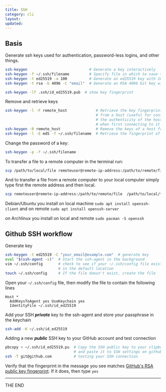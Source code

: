 ```yaml
---
title: SSH
category: cli
layout:
updated:
---
```


## Basis

Generate ssh keys used for authentication, password-less logins, and other things.

```bash
ssh-keygen                            # Generate a key interactively
ssh-keygen -f ~/.ssh/filename         # Specify file in which to save the key
ssh-keygen -t ed25519 -a 100          # Generate an ed25519 key with 100 key derivation function rounds
ssh-keygen -t rsa -b 4096 -C "email"  # Generate an RSA 4096 bit key with email as a comment
```

```bash
ssh-keygen -lf .ssh/id_ed25519.pub  # show key fingerprint
```

Remove and retrieve keys

```bash
ssh-keygen -l -F remote_host             # Retrieve the key fingerprint
                                         # from a host (useful for confirming
                                         # the authenticity of the host
                                         # when first connecting to it via SSH)
ssh-keygen -R remote_host                # Remove the keys of a host from the known\_hosts file (useful when a known host has a new key)
ssh-keygen -l -E md5 -f ~/.ssh/filename  # Retrieve the fingerprint of a key in MD5 Hex
```

Change the password of a key:

```bash
ssh-keygen -p -f ~/.ssh/filename
```
To transfer a file to a remote computer in the terminal run:

```bash
scp /path/to/local/file remoteuser@remote-ip-address:/path/to/remote/file
```

And to transfer a file from a remote computer to your local computer simply
type first the remote address and then local.

```bash
scp remoteuser@remote-ip-address:/path/to/remote/file  /path/to/local/file
```

Debian/Ubuntu you install on local machine `sudo apt install openssh-client`
and on remote `sudo apt install openssh-server`

on Archlinux you install on local and remote `sudo pacman -S openssh`

## Github SSH workflow

Generate key

```bash
ssh-keygen -t ed25519 -C "your_email@example.com"  # generate key
eval "$(ssh-agent -s)"  # Start the ssh-agent in the background
vim ~/.ssh/config       # check to see if your ~/.ssh/config file exists
                        # in the default location
touch ~/.ssh/config     # If the file doesn't exist, create the file
```

Open your `~/.ssh/config` file, then modify the file to contain the following
lines

```
Host *
  AddKeysToAgent yes UseKeychain yes
  IdentityFile ~/.ssh/id_ed25519
```

Add your SSH ***private*** key to the ssh-agent and store your passphrase in the
keychain

```bash
ssh-add -K ~/.ssh/id_ed25519
```

Adding a new  ***public*** SSH key to your GitHub account and test connection

```bash
pbcopy < ~/.ssh/id_ed25519.pu  # Copy the SSH public key to your clipboard
                               # and paste it to SSH settings on github site
ssh -T git@github.com          # testing your SSH connection
```

Verify that the fingerprint in the message you see matches [GitHub's RSA
public key fingerprint][001]. If it does, then type `yes`

---

THE END

[001]: https://docs.github.com/en/github/authenticating-to-github/keeping-your-account-and-data-secure/githubs-ssh-key-fingerprints "github fingerprint"
